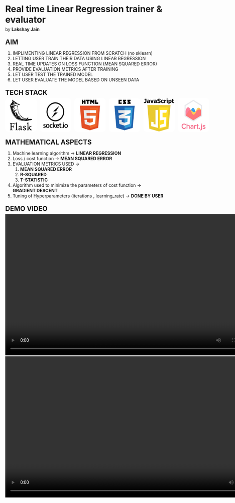 
<h1 style = "margin: 0; margin-bottom:5px;">Real time Linear Regression trainer & evaluator</h1>
<p style = "margin: 0;margin-bottom:20px;">by <span style = "font-weight:bold">Lakshay Jain<span></p>

<h2 style="margin:0; margin-bottom:5px">AIM</h3>
<ol>
    <li>IMPLIMENTING LINEAR REGRESSION FROM SCRATCH (no sklearn) </li>
    <li>
        LETTING USER TRAIN THEIR DATA USING LINEAR REGRESSION
    </li>
    <li>
        REAL TIME UPDATES ON LOSS FUNCTION (MEAN SQUARED ERROR)
    </li>
    <li>
        PROVIDE EVALUATION METRICS AFTER TRAINING
    </li>
    <li>
        LET USER TEST THE TRAINED MODEL 
    </li>
    <li>
        LET USER EVALUATE THE MODEL BASED ON UNSEEN DATA
    </li>
</ol>

<h2 style="margin:0; margin-bottom:5px; margin-top:20px">TECH STACK</h3>
<div style = "display:flex;gap:10px;justify-content:flex-start;">
        <img style = "width:100px;border-radius:10px !important;"  src = "./static/img/flask.png" />
        <img style = "width:100px;border-radius:10px;" src = "./static/img/socketio.jpg" />
        <img style = "width:100px;border-radius:10px;" src = "./static/img/html.jpg" />
        <img style = "width:100px; border-radius:10px;" src = "./static/img/css.jpg" />
        <img style = "width:100px;border-radius:10px;" src = "./static/img/js.jpg" />
        <img style = "width:100px;border-radius:10px;" src = "./static/img/chartjs.jpg" />
</div>

<h2 style="margin:0; margin-bottom:5px; margin-top:20px">MATHEMATICAL ASPECTS</h3>
<ol>
    <li>
        Machine learning algorithm → <strong> LINEAR REGRESSION </strong>
    </li>
    <li>
        Loss / cost function → <strong> MEAN SQUARED ERROR </strong>
    </li>
    <li>
        <p style = "margin:0" class="" >EVALUATION METRICS USED → </p>
        <ol style = "margin:0">
        <li><strong>MEAN SQUARED ERROR</strong></li>
        <li><strong>R-SQUARED</strong></li>
        <li><strong>T-STATISTIC</strong></li>
        </ol>
    </li>
    <li>
        Algorithm used to minimize the parameters of cost function → <strong>GRADIENT DESCENT</strong> 
    </li>
    <li>
        Tuning of Hyperparameters (iterations , learning_rate) → <strong>DONE BY USER</strong> 
    </li>
</ol>

<h2 style="margin:0; margin-bottom:5px; margin-top:20px">DEMO VIDEO</h3>   
<video width="800" height="450" controls>
  <source src="[./static/vid/demo.mp4](https://github.com/user-attachments/assets/0c478b5b-ab8e-4373-a23a-ba3ecf289129)" type="video/mp4">
  Your browser does not support the video tag.
</video>
<video width="840" height="450" src="https://github.com/user-attachments/assets/0c478b5b-ab8e-4373-a23a-ba3ecf289129">
<h2 style="margin:0; margin-bottom:5px; margin-top:20px">LIVE DEPLOYED LINK</h3>
<h3 style = "margin: 0;margin-bottom:20px;font-size">I have also deployed this flask application online on render,<br> you can access this application through here: <span style = "font-weight:bold"><a href = "https://gd-iftk.onrender.com/">VISIT THE LIVE APPLICATION</a></h3>




